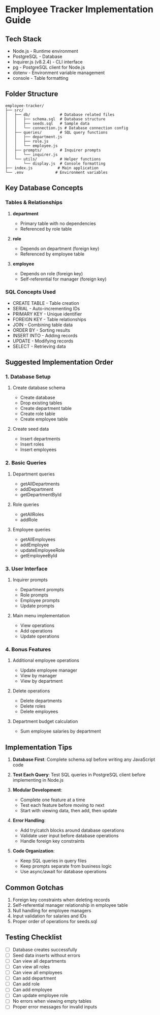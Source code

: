 # Employee Tracker Implementation Guide

## Tech Stack
- Node.js - Runtime environment
- PostgreSQL - Database
- Inquirer.js (v8.2.4) - CLI interface
- pg - PostgreSQL client for Node.js
- dotenv - Environment variable management
- console - Table formatting

## Folder Structure
```
employee-tracker/
├── src/
│   ├── db/             # Database related files
│   │   ├── schema.sql  # Database structure
│   │   ├── seeds.sql   # Sample data
│   │   └── connection.js # Database connection config
│   ├── queries/        # SQL query functions
│   │   ├── department.js
│   │   ├── role.js
│   │   └── employee.js
│   ├── prompts/        # Inquirer prompts
│   │   └── inquirer.js
│   └── utils/          # Helper functions
│       └── display.js  # Console formatting
├── index.js           # Main application
└── .env              # Environment variables
```

## Key Database Concepts

### Tables & Relationships
1. **department**
   - Primary table with no dependencies
   - Referenced by role table

2. **role**
   - Depends on department (foreign key)
   - Referenced by employee table

3. **employee**
   - Depends on role (foreign key)
   - Self-referential for manager (foreign key)

### SQL Concepts Used
- CREATE TABLE - Table creation
- SERIAL - Auto-incrementing IDs
- PRIMARY KEY - Unique identifier
- FOREIGN KEY - Table relationships
- JOIN - Combining table data
- ORDER BY - Sorting results
- INSERT INTO - Adding records
- UPDATE - Modifying records
- SELECT - Retrieving data

## Suggested Implementation Order

### 1. Database Setup
1. Create database schema
   - Create database
   - Drop existing tables
   - Create department table
   - Create role table
   - Create employee table

2. Create seed data
   - Insert departments
   - Insert roles
   - Insert employees

### 2. Basic Queries
1. Department queries
   - getAllDepartments
   - addDepartment
   - getDepartmentById

2. Role queries
   - getAllRoles
   - addRole

3. Employee queries
   - getAllEmployees
   - addEmployee
   - updateEmployeeRole
   - getEmployeeById

### 3. User Interface
1. Inquirer prompts
   - Department prompts
   - Role prompts
   - Employee prompts
   - Update prompts

2. Main menu implementation
   - View operations
   - Add operations
   - Update operations

### 4. Bonus Features
1. Additional employee operations
   - Update employee manager
   - View by manager
   - View by department

2. Delete operations
   - Delete departments
   - Delete roles
   - Delete employees

3. Department budget calculation
   - Sum employee salaries by department

## Implementation Tips

1. **Database First**: Complete schema.sql before writing any JavaScript code

2. **Test Each Query**: Test SQL queries in PostgreSQL client before implementing in Node.js

3. **Modular Development**: 
   - Complete one feature at a time
   - Test each feature before moving to next
   - Start with viewing data, then add, then update

4. **Error Handling**:
   - Add try/catch blocks around database operations
   - Validate user input before database operations
   - Handle foreign key constraints

5. **Code Organization**:
   - Keep SQL queries in query files
   - Keep prompts separate from business logic
   - Use async/await for database operations

## Common Gotchas
1. Foreign key constraints when deleting records
2. Self-referential manager relationship in employee table
3. Null handling for employee managers
4. Input validation for salaries and IDs
5. Proper order of operations for seeds.sql

## Testing Checklist
- [ ] Database creates successfully
- [ ] Seed data inserts without errors
- [ ] Can view all departments
- [ ] Can view all roles
- [ ] Can view all employees
- [ ] Can add department
- [ ] Can add role
- [ ] Can add employee
- [ ] Can update employee role
- [ ] No errors when viewing empty tables
- [ ] Proper error messages for invalid inputs 